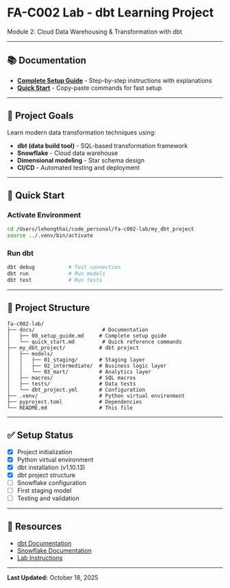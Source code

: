 # FA-C002 Lab - dbt Learning Project

Module 2: Cloud Data Warehousing & Transformation with dbt

---

## 📚 Documentation

- **[Complete Setup Guide](./docs/00_setup_guide.md)** - Step-by-step instructions with explanations
- **[Quick Start](./docs/quick_start.md)** - Copy-paste commands for fast setup

---

## 🎯 Project Goals

Learn modern data transformation techniques using:
- **dbt (data build tool)** - SQL-based transformation framework
- **Snowflake** - Cloud data warehouse
- **Dimensional modeling** - Star schema design
- **CI/CD** - Automated testing and deployment

---

## 🚀 Quick Start

### Activate Environment
```bash
cd /Users/lehongthai/code_personal/fa-c002-lab/my_dbt_project
source ../.venv/bin/activate
```

### Run dbt
```bash
dbt debug           # Test connection
dbt run             # Run models
dbt test            # Run tests
```

---

## 📁 Project Structure

```
fa-c002-lab/
├── docs/                      # Documentation
│   ├── 00_setup_guide.md     # Complete setup guide
│   └── quick_start.md         # Quick reference commands
├── my_dbt_project/           # dbt project
│   ├── models/
│   │   ├── 01_staging/       # Staging layer
│   │   ├── 02_intermediate/  # Business logic layer
│   │   └── 03_mart/          # Analytics layer
│   ├── macros/               # SQL macros
│   ├── tests/                # Data tests
│   └── dbt_project.yml       # Configuration
├── .venv/                    # Python virtual environment
├── pyproject.toml            # Dependencies
└── README.md                 # This file
```

---

## ✅ Setup Status

- [x] Project initialization
- [x] Python virtual environment
- [x] dbt installation (v1.10.13)
- [x] dbt project structure
- [ ] Snowflake configuration
- [ ] First staging model
- [ ] Testing and validation

---

## 🔗 Resources

- [dbt Documentation](https://docs.getdbt.com/)
- [Snowflake Documentation](https://docs.snowflake.com/)
- [Lab Instructions](../fa-c002-hub/content/M02/)

---

**Last Updated:** October 18, 2025
